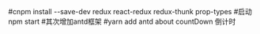 
#cnpm install --save-dev redux react-redux redux-thunk prop-types
#启动 npm start
#其次增加antd框架
#yarn add antd 
about countDown 倒计时